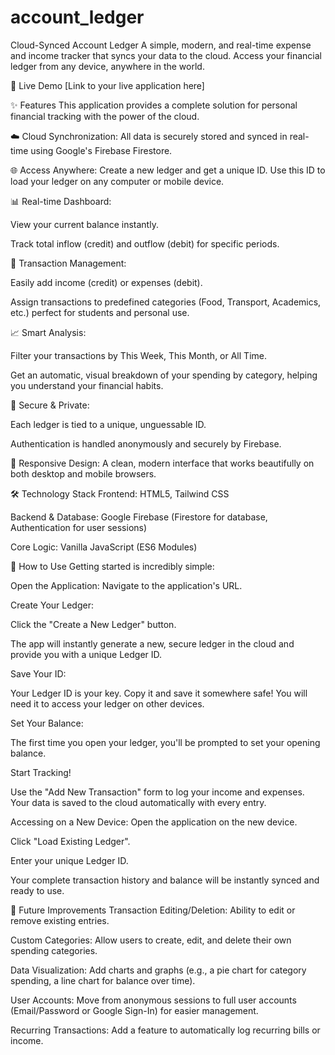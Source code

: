 # account_ledger
Cloud-Synced Account Ledger
A simple, modern, and real-time expense and income tracker that syncs your data to the cloud. Access your financial ledger from any device, anywhere in the world.

🚀 Live Demo
[Link to your live application here]

✨ Features
This application provides a complete solution for personal financial tracking with the power of the cloud.

☁️ Cloud Synchronization: All data is securely stored and synced in real-time using Google's Firebase Firestore.

🌐 Access Anywhere: Create a new ledger and get a unique ID. Use this ID to load your ledger on any computer or mobile device.

📊 Real-time Dashboard:

View your current balance instantly.

Track total inflow (credit) and outflow (debit) for specific periods.

💸 Transaction Management:

Easily add income (credit) or expenses (debit).

Assign transactions to predefined categories (Food, Transport, Academics, etc.) perfect for students and personal use.

📈 Smart Analysis:

Filter your transactions by This Week, This Month, or All Time.

Get an automatic, visual breakdown of your spending by category, helping you understand your financial habits.

🔐 Secure & Private:

Each ledger is tied to a unique, unguessable ID.

Authentication is handled anonymously and securely by Firebase.

📱 Responsive Design: A clean, modern interface that works beautifully on both desktop and mobile browsers.

🛠️ Technology Stack
Frontend: HTML5, Tailwind CSS

Backend & Database: Google Firebase (Firestore for database, Authentication for user sessions)

Core Logic: Vanilla JavaScript (ES6 Modules)

🚀 How to Use
Getting started is incredibly simple:

Open the Application: Navigate to the application's URL.

Create Your Ledger:

Click the "Create a New Ledger" button.

The app will instantly generate a new, secure ledger in the cloud and provide you with a unique Ledger ID.

Save Your ID:

Your Ledger ID is your key. Copy it and save it somewhere safe! You will need it to access your ledger on other devices.

Set Your Balance:

The first time you open your ledger, you'll be prompted to set your opening balance.

Start Tracking!

Use the "Add New Transaction" form to log your income and expenses. Your data is saved to the cloud automatically with every entry.

Accessing on a New Device:
Open the application on the new device.

Click "Load Existing Ledger".

Enter your unique Ledger ID.

Your complete transaction history and balance will be instantly synced and ready to use.

🔮 Future Improvements
Transaction Editing/Deletion: Ability to edit or remove existing entries.

Custom Categories: Allow users to create, edit, and delete their own spending categories.

Data Visualization: Add charts and graphs (e.g., a pie chart for category spending, a line chart for balance over time).

User Accounts: Move from anonymous sessions to full user accounts (Email/Password or Google Sign-In) for easier management.

Recurring Transactions: Add a feature to automatically log recurring bills or income.
